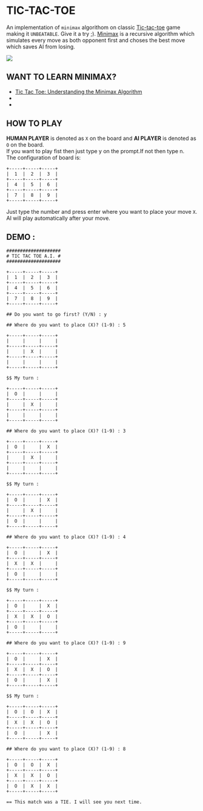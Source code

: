 # TIC-TAC-TOE
An implementation of `minimax` algorithom on classic [Tic-tac-toe](https://www.google.com/url?sa=t&source=web&rct=j&url=https://en.m.wikipedia.org/wiki/Tic-tac-toe&ved=2ahUKEwiQgtvyh9fyAhVKgtgFHdDEChMQFnoECBAQBQ&usg=AOvVaw1LhgZmumuVq0Wu_0QJPfvg) game making it `UNBEATABLE`. Give it a try ;). [Minimax](https://en.m.wikipedia.org/wiki/Minimax) is a recursive algorithm which simulates every move as both opponent first and choses the best move which saves AI from losing.

<img src="https://user-images.githubusercontent.com/50599884/131264557-06adbd31-e06e-4a12-b075-40e50a97a162.png">

## WANT TO LEARN MINIMAX?
- [Tic Tac Toe: Understanding the Minimax Algorithm](https://www.google.com/amp/s/www.neverstopbuilding.com/blog/minimax%3fformat=amp)
- 
- 

## HOW TO PLAY
__HUMAN PLAYER__ is denoted as `X` on the board and __AI PLAYER__ is denoted as `O` on the board.</br>
If you want to play fist then just type y on the prompt.If not then type n.</br>
The configuration of board is:
```
+-----+-----+-----+
|  1  |  2  |  3  |
+-----+-----+-----+
|  4  |  5  |  6  |
+-----+-----+-----+
|  7  |  8  |  9  |
+-----+-----+-----+
```
Just type the number and press enter where you want to place your move `X`.</br>
AI will play automatically after your move.

## DEMO :
```
####################
# TIC TAC TOE A.I. #
####################

+-----+-----+-----+
|  1  |  2  |  3  |
+-----+-----+-----+
|  4  |  5  |  6  |
+-----+-----+-----+
|  7  |  8  |  9  |
+-----+-----+-----+

## Do you want to go first? (Y/N) : y

## Where do you want to place (X)? (1-9) : 5

+-----+-----+-----+
|     |     |     |
+-----+-----+-----+
|     |  X  |     |
+-----+-----+-----+
|     |     |     |
+-----+-----+-----+

$$ My turn :

+-----+-----+-----+
|  O  |     |     |
+-----+-----+-----+
|     |  X  |     |
+-----+-----+-----+
|     |     |     |
+-----+-----+-----+

## Where do you want to place (X)? (1-9) : 3

+-----+-----+-----+
|  O  |     |  X  |
+-----+-----+-----+
|     |  X  |     |
+-----+-----+-----+
|     |     |     |
+-----+-----+-----+

$$ My turn :

+-----+-----+-----+
|  O  |     |  X  |
+-----+-----+-----+
|     |  X  |     |
+-----+-----+-----+
|  O  |     |     |
+-----+-----+-----+

## Where do you want to place (X)? (1-9) : 4

+-----+-----+-----+
|  O  |     |  X  |
+-----+-----+-----+
|  X  |  X  |     |
+-----+-----+-----+
|  O  |     |     |
+-----+-----+-----+

$$ My turn :

+-----+-----+-----+
|  O  |     |  X  |
+-----+-----+-----+
|  X  |  X  |  O  |
+-----+-----+-----+
|  O  |     |     |
+-----+-----+-----+

## Where do you want to place (X)? (1-9) : 9

+-----+-----+-----+
|  O  |     |  X  |
+-----+-----+-----+
|  X  |  X  |  O  |
+-----+-----+-----+
|  O  |     |  X  |
+-----+-----+-----+

$$ My turn :

+-----+-----+-----+
|  O  |  O  |  X  |
+-----+-----+-----+
|  X  |  X  |  O  |
+-----+-----+-----+
|  O  |     |  X  |
+-----+-----+-----+

## Where do you want to place (X)? (1-9) : 8

+-----+-----+-----+
|  O  |  O  |  X  |
+-----+-----+-----+
|  X  |  X  |  O  |
+-----+-----+-----+
|  O  |  X  |  X  |
+-----+-----+-----+

== This match was a TIE. I will see you next time.
```
